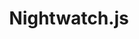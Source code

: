 ---
codehost: https://github.com/nightwatchjs
logohandle: nightwatchjs
sort: nightwatchjs
title: Nightwatch.js
twitter: https://x.com/nightwatchjs
website: https://nightwatchjs.org/
---